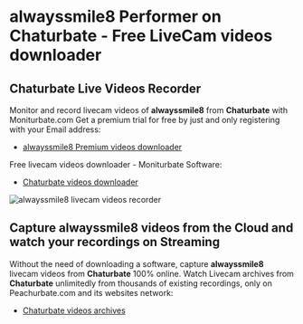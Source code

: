 # alwayssmile8 Performer on Chaturbate - Free LiveCam videos downloader

## Chaturbate Live Videos Recorder

Monitor and record livecam videos of **alwayssmile8** from **Chaturbate** with Moniturbate.com
Get a premium trial for free by just and only registering with your Email address:
* [alwayssmile8 Premium videos downloader](https://moniturbate.com/request-demo-licence-key.html)

Free livecam videos downloader - Moniturbate Software:
* [Chaturbate videos downloader](https://moniturbate.com/moniturbate-download-software.html)

![alwayssmile8 livecam videos recorder](https://peachurnet.com/templates/moniturbate-software.png)


## Capture alwayssmile8 videos from the Cloud and watch your recordings on Streaming

Without the need of downloading a software, capture **alwayssmile8** livecam videos from **Chaturbate** 100% online.
Watch Livecam archives from **Chaturbate** unlimitedly from thousands of existing recordings, only on Peachurbate.com and its websites network:
* [Chaturbate videos archives](https://peachurnet.com/)